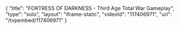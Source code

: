 {
    "title": "FORTRESS OF DARKNESS - Third Age Total War Gameplay",
    "type": "solo",
    "layout": "iframe-static",
    "videoId": "117406971",
    "url": "\/tvpembed\/117406971"
}
